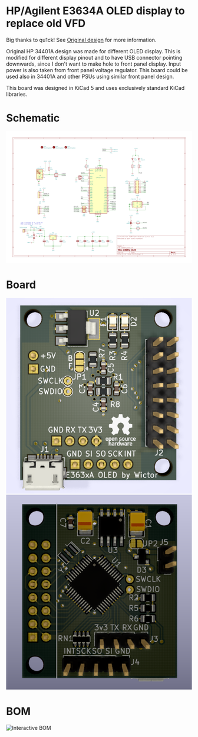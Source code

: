# HP/Agilent E3634A OLED display to replace old VFD

Big thanks to qu1ck!
See [Original design](https://github.com/openscopeproject/HP34401a-OLED-HW) for more information.

Original HP 34401A design was made for different OLED display. This is modified for different display pinout 
and to have USB connector pointing downwards, since I don't want to make hole to front panel display. 
Input power is also taken from front panel voltage regulator.
This board could be used also in 34401A and other PSUs using similar front panel design. 

This board was designed in KiCad 5 and uses exclusively standard KiCad libraries.

# Schematic

![schematic](https://github.com/wictor76/E3634A-OLED-HW/raw/master/schematic.png)

# Board

![board_front](https://github.com/wictor76/E3634A-OLED-HW/raw/master/front.png)
![board_back](https://github.com/wictor76/E3634A-OLED-HW/raw/master/back.png)

# BOM

![Interactive BOM](https://htmlpreview.github.io/?https://github.com/wictor76/E3634A-OLED-HW/raw/master/bom/ibom.html)

